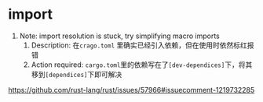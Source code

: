 # import

1. Note: import resolution is stuck, try simplifying macro imports
   1. Description: 在`crago.toml` 里确实已经引入依赖，但在使用时依然标红报错
   2. Action required: `cargo.toml`里的依赖写在了`[dev-dependices]`下，将其移到`[dependices]`下即可解决



https://github.com/rust-lang/rust/issues/57966#issuecomment-1219732285